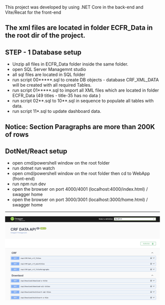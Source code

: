 This project was developed by using .NET Core in the back-end and Vite/Recat for the front-end

The xml files are located in folder ECFR_Data in the root dir of the project.
------------------------------
STEP - 1 Database setup
------------------------------
- Unzip all files in ECFR_Data folder inside the same folder.
- open SQL Server Managemnt studio
- all sql files are located in SQL folder 
- run script 00*****.sql  to create DB objects - database CRF_XML_DATA will be created with all required Tables.
- run script 01*****.sql to import all XML files which are located in folder ECFR_Data (49 titles -  title-35 has no data )
- run script 02**.sql to 10**.sql in sequence to populate all tables with data.
- run script 11*.sql to update dashboard data.

Notice: Section Paragraphs are more than 200K of rows
-------------------------------
DotNet/React setup
-------------------------------
- open cmd/powershell window on the root folder
- run  dotnet run watch
- open cmd/powershell window on the root folder then cd to WebApp (front-end)
- run  npm run dev
- open the browser on port 4000/4001 (localhost:4000/index.html) / swagger home
- open the browser on port 3000/3001 (localhost:3000/home.html) / swagger home
-------------------------------
<img src="https://github.com/naderQudieh/ECFR_Data/blob/main/WebApp/images/CaptureAPI.JPG" /> 
